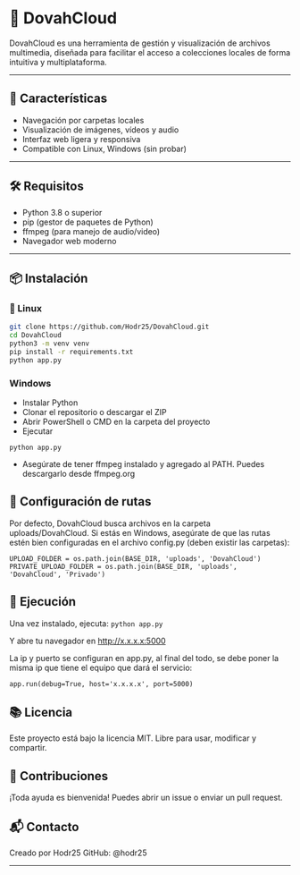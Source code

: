 # 🐉 DovahCloud

DovahCloud es una herramienta de gestión y visualización de archivos multimedia, diseñada para facilitar el 
acceso a colecciones locales de forma intuitiva y multiplataforma.

---

## 🚀 Características

- Navegación por carpetas locales
- Visualización de imágenes, vídeos y audio
- Interfaz web ligera y responsiva
- Compatible con Linux, Windows (sin probar)

---

## 🛠️ Requisitos

- Python 3.8 o superior
- pip (gestor de paquetes de Python)
- ffmpeg (para manejo de audio/video)
- Navegador web moderno

---

## 📦 Instalación

### 🔧 Linux

```bash
git clone https://github.com/Hodr25/DovahCloud.git
cd DovahCloud
python3 -m venv venv
pip install -r requirements.txt
python app.py
```

### Windows

- Instalar Python
- Clonar el repositorio o descargar el ZIP
- Abrir PowerShell o CMD en la carpeta del proyecto
- Ejecutar
```pip install -r requirements.txt
python app.py
```
- Asegúrate de tener ffmpeg instalado y agregado al PATH. Puedes descargarlo desde ffmpeg.org

## 📁 Configuración de rutas

Por defecto, DovahCloud busca archivos en la carpeta uploads/DovahCloud.
Si estás en Windows, asegúrate de que las rutas estén bien configuradas en el archivo config.py (deben existir las carpetas):

```import os
UPLOAD_FOLDER = os.path.join(BASE_DIR, 'uploads', 'DovahCloud')
PRIVATE_UPLOAD_FOLDER = os.path.join(BASE_DIR, 'uploads', 'DovahCloud', 'Privado')
```

## 🧪 Ejecución

Una vez instalado, ejecuta:
```python app.py```

Y abre tu navegador en http://x.x.x.x:5000

La ip y puerto se configuran en app.py, al final del todo, se debe poner la misma ip
que tiene el equipo que dará el servicio:

```if __name__ == '__main__':
app.run(debug=True, host='x.x.x.x', port=5000)
```

## 📚 Licencia

Este proyecto está bajo la licencia MIT. Libre para usar, modificar y compartir.

## 🤝 Contribuciones

¡Toda ayuda es bienvenida! Puedes abrir un issue o enviar un pull request.

## 📬 Contacto

Creado por Hodr25
GitHub: @hodr25

---
